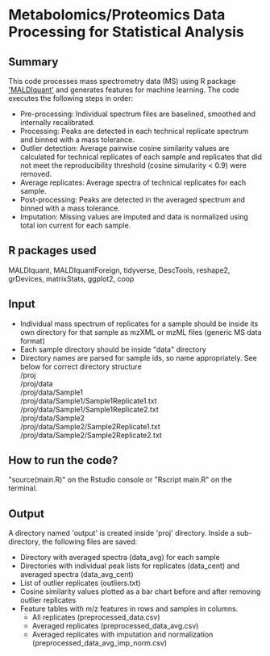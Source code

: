 # Metabolomics/Proteomics Data Processing for Statistical Analysis
## Summary
This code processes mass spectrometry data (MS) using R package ['MALDIquant'](https://cran.r-project.org/web/packages/MALDIquant/index.html) and generates features for machine learning. The code executes the following steps in order:
* Pre-processing: Individual spectrum files are baselined, smoothed and internally recalibrated.
* Processing: Peaks are detected in each technical replicate spectrum and binned with a mass tolerance.
* Outlier detection: Average pairwise cosine similarity values are calculated for technical replicates of each sample and replicates that did not meet the reproducibility threshold (cosine simularity < 0.9) were removed.
* Average replicates: Average spectra of technical replicates for each sample.
* Post-processing: Peaks are detected in the averaged spectrum and binned with a mass tolerance.
* Imputation: Missing values are imputed and data is normalized using total ion current for each sample.
## R packages used
MALDIquant, MALDIquantForeign, tidyverse, DescTools, reshape2, grDevices, matrixStats, ggplot2, coop
## Input
* Individual mass spectrum of replicates for a sample should be inside its own directory for that sample as mzXML or mzML files (generic MS data format)
* Each sample directory should be inside "data" directory
* Directory names are parsed for sample ids, so name appropriately. See below for correct directory structure\
/proj\
/proj/data\
/proj/data/Sample1\
/proj/data/Sample1/Sample1Replicate1.txt\
/proj/data/Sample1/Sample1Replicate2.txt\
/proj/data/Sample2\
/proj/data/Sample2/Sample2Replicate1.txt\
/proj/data/Sample2/Sample2Replicate2.txt
## How to run the code?
"source(main.R)" on the Rstudio console or "Rscript main.R" on the terminal.
## Output
A directory named 'output' is created inside 'proj' directory. Inside a sub-directory, the following files are saved:
* Directory with averaged spectra (data_avg) for each sample 
* Directories with individual peak lists for replicates (data_cent) and averaged spectra (data_avg_cent)
* List of outlier replicates (outliers.txt)
* Cosine similarity values plotted as a bar chart before and after removing outlier replicates
* Feature tables with m/z features in rows and samples in columns. 
  + All replicates (preprocessed_data.csv)
  + Averaged replicates (preprocessed_data_avg.csv)
  + Averaged replicates with imputation and normalization (preprocessed_data_avg_imp_norm.csv)

